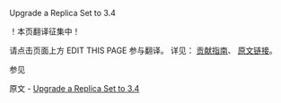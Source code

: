  Upgrade a Replica Set to 3.4

 ！本页翻译征集中！

请点击页面上方 EDIT THIS PAGE 参与翻译。
详见：
[贡献指南]( https://github.com/JinMuInfo/MongoDB-Manual-zh/blob/master/CONTRIBUTING.md )、
[原文链接](  https://docs.mongodb.com/manual/release-notes/3.4-upgrade-replica-set/  )。

 参见

原文 - [Upgrade a Replica Set to 3.4]( https://docs.mongodb.com/manual/release-notes/3.4-upgrade-replica-set/ )

